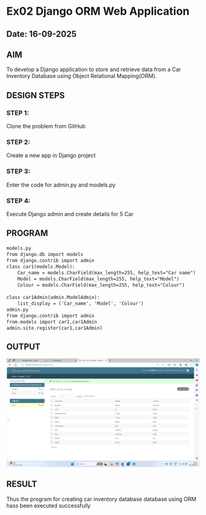 # Ex02 Django ORM Web Application
## Date: 16-09-2025

## AIM
To develop a Django application to store and retrieve data from a Car Inventory Database using Object Relational Mapping(ORM).

## DESIGN STEPS

### STEP 1:
Clone the problem from GitHub

### STEP 2:
Create a new app in Django project

### STEP 3:
Enter the code for admin.py and models.py

### STEP 4:
Execute Django admin and create details for 5 Car 

## PROGRAM

```
models.py
from django.db import models
from django.contrib import admin
class car1(models.Model):
    Car_name = models.CharField(max_length=255, help_text="Car name")
    Model = models.CharField(max_length=255, help_text="Model")
    Colour = models.CharField(max_length=255, help_text="Colour")
    
class car1Admin(admin.ModelAdmin):
    list_display = ('Car_name', 'Model', 'Colour')
admin.py
from django.contrib import admin
from.models import car1,car1Admin
admin.site.register(car1,car1Admin)
```


## OUTPUT
![alt text](image-2.png)



## RESULT
Thus the program for creating car inventory database database using ORM hass been executed successfully
